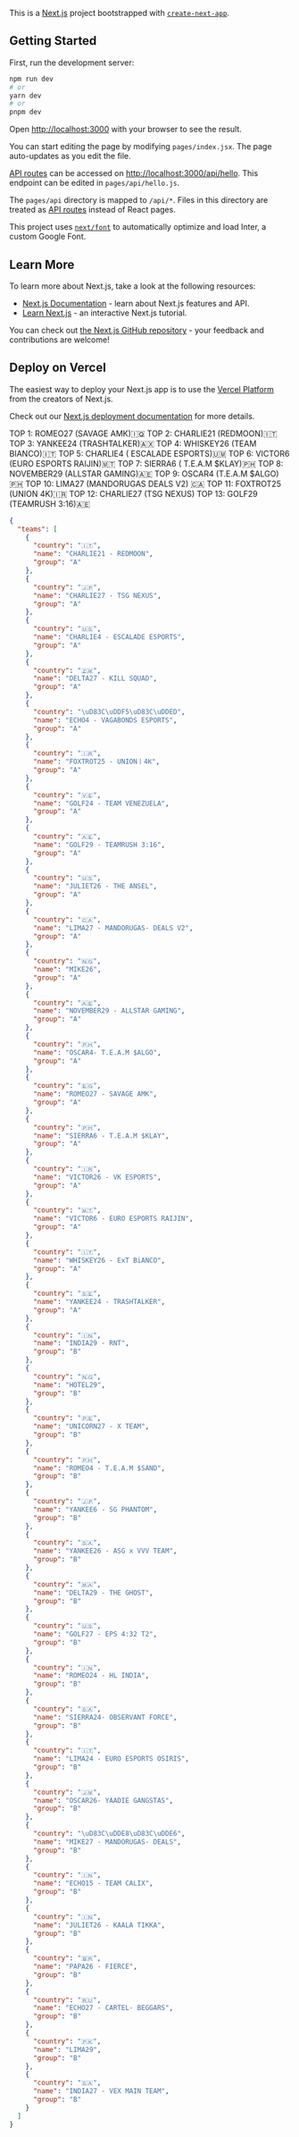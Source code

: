 This is a [Next.js](https://nextjs.org/) project bootstrapped with [`create-next-app`](https://github.com/vercel/next.js/tree/canary/packages/create-next-app).

## Getting Started

First, run the development server:

```bash
npm run dev
# or
yarn dev
# or
pnpm dev
```

Open [http://localhost:3000](http://localhost:3000) with your browser to see the result.

You can start editing the page by modifying `pages/index.jsx`. The page auto-updates as you edit the file.

[API routes](https://nextjs.org/docs/api-routes/introduction) can be accessed on [http://localhost:3000/api/hello](http://localhost:3000/api/hello). This endpoint can be edited in `pages/api/hello.js`.

The `pages/api` directory is mapped to `/api/*`. Files in this directory are treated as [API routes](https://nextjs.org/docs/api-routes/introduction) instead of React pages.

This project uses [`next/font`](https://nextjs.org/docs/basic-features/font-optimization) to automatically optimize and load Inter, a custom Google Font.

## Learn More

To learn more about Next.js, take a look at the following resources:

- [Next.js Documentation](https://nextjs.org/docs) - learn about Next.js features and API.
- [Learn Next.js](https://nextjs.org/learn) - an interactive Next.js tutorial.

You can check out [the Next.js GitHub repository](https://github.com/vercel/next.js/) - your feedback and contributions are welcome!

## Deploy on Vercel

The easiest way to deploy your Next.js app is to use the [Vercel Platform](https://vercel.com/new?utm_medium=default-template&filter=next.js&utm_source=create-next-app&utm_campaign=create-next-app-readme) from the creators of Next.js.

Check out our [Next.js deployment documentation](https://nextjs.org/docs/deployment) for more details.


TOP 1: ROMEO27 (SAVAGE AMK)🇮🇶
TOP 2: CHARLIE21 (REDMOON)🇮🇹
TOP 3: YANKEE24 (TRASHTALKER)🇦🇽
TOP 4: WHISKEY26 (TEAM BIANCO)🇮🇹
TOP 5: CHARLIE4 ( ESCALADE ESPORTS)🇺🇲
TOP 6: VICTOR6 (EURO ESPORTS RAIJIN)🇲🇹
TOP 7: SIERRA6 ( T.E.A.M $KLAY)🇵🇭
TOP 8: NOVEMBER29 (ALLSTAR GAMING)🇦🇪
TOP 9: OSCAR4 (T.E.A.M $ALGO)🇵🇭
TOP 10: LIMA27 (MANDORUGAS DEALS V2) 🇨🇦
TOP 11: FOXTROT25 (UNION 4K)🇮🇷
TOP 12: CHARLIE27 (TSG NEXUS)
TOP 13: GOLF29 (TEAMRUSH 3:16)🇦🇪

```json
{
  "teams": [
    {
      "country": "🇮🇹",
      "name": "CHARLIE21 - REDMOON",
      "group": "A"
    },
    {
      "country": "🇯🇵",
      "name": "CHARLIE27 - TSG NEXUS",
      "group": "A"
    },
    {
      "country": "🇺🇸",
      "name": "CHARLIE4 - ESCALADE ESPORTS",
      "group": "A"
    },
    {
      "country": "🇿🇲",
      "name": "DELTA27 - KILL SQUAD",
      "group": "A"
    },
    {
      "country": "\uD83C\uDDF5\uD83C\uDDED",
      "name": "ECHO4 - VAGABONDS ESPORTS",
      "group": "A"
    },
    {
      "country": "🇮🇷",
      "name": "FOXTROT25 - UNION丨4Ƙ",
      "group": "A"
    },
    {
      "country": "🇻🇪",
      "name": "GOLF24 - TEAM VENEZUELA",
      "group": "A"
    },
    {
      "country": "🇦🇪",
      "name": "GOLF29 - TEAMRUSH 3:16",
      "group": "A"
    },
    {
      "country": "🇺🇸",
      "name": "JULIET26 - THE ANSEL",
      "group": "A"
    },
    {
      "country": "🇨🇦",
      "name": "LIMA27 - MANDORUGAS- DEALS V2",
      "group": "A"
    },
    {
      "country": "🇳🇬",
      "name": "MIKE26",
      "group": "A"
    },
    {
      "country": "🇦🇪",
      "name": "NOVEMBER29 - ALLSTAR GAMING",
      "group": "A"
    },
    {
      "country": "🇵🇭",
      "name": "OSCAR4- T.E.A.M $ALGO",
      "group": "A"
    },
    {
      "country": "🇪🇬",
      "name": "ROMEO27 - SAVAGE AMK",
      "group": "A"
    },
    {
      "country": "🇵🇭",
      "name": "SIERRA6 - T.E.A.M $KLAY",
      "group": "A"
    },
    {
      "country": "🇮🇷",
      "name": "VICTOR26 - VK ESPORTS",
      "group": "A"
    },
    {
      "country": "🇲🇹",
      "name": "VICTOR6 - EURO ESPORTS RAIJIN",
      "group": "A"
    },
    {
      "country": "🇮🇹",
      "name": "WHISKEY26 - ExT BiANCO",
      "group": "A"
    },
    {
      "country": "🇸🇪",
      "name": "YANKEE24 - TRASHTALKER",
      "group": "A"
    },
    {
      "country": "🇮🇳",
      "name": "INDIA29 - RNT",
      "group": "B"
    },
    {
      "country": "🇳🇬",
      "name": "HOTEL29",
      "group": "B"
    },
    {
      "country": "🇵🇪",
      "name": "UNICORN27 - X TEAM",
      "group": "B"
    },
    {
      "country": "🇵🇭",
      "name": "ROMEO4 - T.E.A.M $SAND",
      "group": "B"
    },
    {
      "country": "🇯🇵",
      "name": "YANKEE6 - SG PHANTOM",
      "group": "B"
    },
    {
      "country": "🇸🇦",
      "name": "YANKEE26 - ASG x VVV TEAM",
      "group": "B"
    },
    {
      "country": "🇲🇦",
      "name": "DELTA29 - THE GHOST",
      "group": "B"
    },
    {
      "country": "🇺🇸",
      "name": "GOLF27 - EPS 4:32 T2",
      "group": "B"
    },
    {
      "country": "🇮🇳",
      "name": "ROMEO24 - HL INDIA",
      "group": "B"
    },
    {
      "country": "🇸🇦",
      "name": "SIERRA24- OBSERVANT FORCE",
      "group": "B"
    },
    {
      "country": "🇮🇹",
      "name": "LIMA24 - EURO ESPORTS OSIRIS",
      "group": "B"
    },
    {
      "country": "🇯🇲",
      "name": "OSCAR26- YAADIE GANGSTAS",
      "group": "B"
    },
    {
      "country": "\uD83C\uDDE8\uD83C\uDDE6",
      "name": "MIKE27 - MANDORUGAS- DEALS",
      "group": "B"
    },
    {
      "country": "🇮🇳",
      "name": "ECHO15 - TEAM CALIX",
      "group": "B"
    },
    {
      "country": "🇮🇳",
      "name": "JULIET26 - KAALA TIKKA",
      "group": "B"
    },
    {
      "country": "🇧🇷",
      "name": "PAPA26 - FIERCE",
      "group": "B"
    },
    {
      "country": "🇷🇺",
      "name": "ECHO27 - CARTEL- BEGGARS",
      "group": "B"
    },
    {
      "country": "🇵🇰",
      "name": "LIMA29",
      "group": "B"
    },
    {
      "country": "🇸🇦",
      "name": "INDIA27 - VEX MAIN TEAM",
      "group": "B"
    }
  ]
}

```